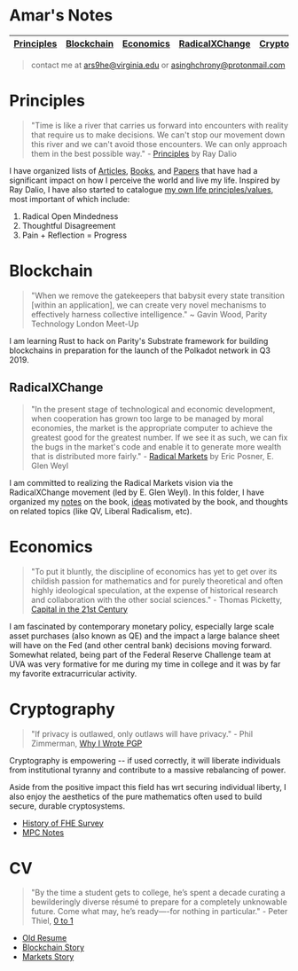 # Amar's Notes

| [Principles](#Principles) | [Blockchain](#Blockchain) | [Economics](#Economics) | [RadicalXChange](#RadicalXChange) | [Cryptography](#Cryptography) | [CV](#cv) | [Website](https://about.me/amar-singh)
| ------------- | ------------- | ------------- | ------------- | ------------- | ------------- | ------------- |

> contact me at <ars9he@virginia.edu> or <asinghchrony@protonmail.com>

# Principles
> "Time is like a river that carries us forward into encounters with reality that require us to make decisions. We can't stop our movement down this river and we can't avoid those encounters. We can only approach them in the best possible way." - [Principles](https://www.principles.com/) by Ray Dalio

I have organized lists of [Articles](./Principles/Articles.md), [Books](./Principles/Books.md), and [Papers](./Principles/Papers.md) that have had a significant impact on how I perceive the world and live my life. Inspired by Ray Dalio, I have also started to catalogue [my own life principles/values](./Principles/Principles.md), most important of which include:
1. Radical Open Mindedness
2. Thoughtful Disagreement
3. Pain + Reflection = Progress

# Blockchain
> "When we remove the gatekeepers that babysit every state transition [within an application], we can create very novel mechanisms to effectively harness collective intelligence." ~ Gavin Wood, Parity Technology London Meet-Up

I am learning Rust to hack on Parity's Substrate framework for building blockchains in preparation for the launch of the Polkadot network in Q3 2019.

## RadicalXChange
> "In the present stage of technological and economic development, when cooperation has grown too large to be managed by moral economies, the market is the appropriate computer to achieve the greatest good for the greatest number. If we see it as such, we can fix the bugs in the market's code and enable it to generate more wealth that is distributed more fairly." - [Radical Markets](http://radicalmarkets.com/) by Eric Posner, E. Glen Weyl

I am committed to realizing the Radical Markets vision via the RadicalXChange movement (led by E. Glen Weyl). In this folder, I have organized my [notes](./Blockchain/RadicalXChange/RadicalMarkets.md) on the book, [ideas](./Blockchain/RadicalXChange/Ideas.md) motivated by the book, and thoughts on related topics (like QV, Liberal Radicalism, etc).

# Economics
> "To put it bluntly, the discipline of economics has yet to get over its childish passion for mathematics and for purely theoretical and often highly ideological speculation, at the expense of historical research and collaboration with the other social sciences." - Thomas Picketty, [Capital in the 21st Century](http://www.hup.harvard.edu/catalog.php?isbn=9780674979857)

I am fascinated by contemporary monetary policy, especially large scale asset purchases (also known as QE) and the impact a large balance sheet will have on the Fed (and other central bank) decisions moving forward. Somewhat related, being part of the Federal Reserve Challenge team at UVA was very formative for me during my time in college and it was by far my favorite extracurricular activity.

# Cryptography
> "If privacy is outlawed, only outlaws will have privacy." - Phil Zimmerman, [Why I Wrote PGP](https://www.philzimmermann.com/EN/essays/WhyIWrotePGP.html)

Cryptography is empowering -- if used correctly, it will liberate individuals from institutional tyranny and contribute to a massive rebalancing of power. 

Aside from the positive impact this field has wrt securing individual liberty, I also enjoy the aesthetics of the pure mathematics often used to build secure, durable cryptosystems. 

* [History of FHE Survey](./Cryptography/ModernFHE.pdf)
* [MPC Notes](./Cryptography/mpc.md)

# CV
> "By the time a student gets to college, he’s spent a decade curating a bewilderingly diverse résumé to prepare for a completely unknowable future. Come what may, he’s ready—-for nothing in particular." - Peter Thiel, [0 to 1](http://zerotoonebook.com/)

* [Old Resume](./cv/old/Resume.pdf)
* [Blockchain Story](./cv/blockchain.md)
* [Markets Story](./cv/markets.md)
